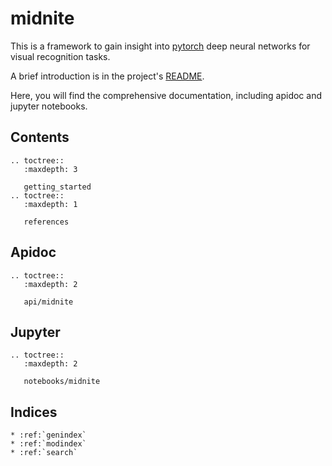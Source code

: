 # midnite

This is a framework to gain insight into [pytorch](https://pytorch.org/) deep neural networks for visual recognition tasks.

A brief introduction is in the project's [README](https://gitlab.com/luminovo/midnite/blob/master/README.md).
 
Here, you will find the comprehensive documentation, including apidoc and jupyter notebooks.

## Contents
```eval_rst
.. toctree::
   :maxdepth: 3
   
   getting_started
.. toctree::
   :maxdepth: 1
   
   references
```

## Apidoc
```eval_rst
.. toctree::
   :maxdepth: 2

   api/midnite
```

## Jupyter
```eval_rst
.. toctree::
   :maxdepth: 2
   
   notebooks/midnite
```

## Indices
```eval_rst
* :ref:`genindex`
* :ref:`modindex`
* :ref:`search`
```